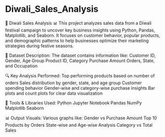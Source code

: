 # Diwali_Sales_Analysis

🎉 Diwali Sales Analysis 📊
This project analyzes sales data from a Diwali festival campaign to uncover key business insights using Python, Pandas, Matplotlib, and Seaborn. It focuses on customer behavior, popular products, and demographic patterns to help businesses optimize their marketing strategies during festive seasons.

📁 Dataset Description:
The dataset contains information like:
  Customer ID, Gender, Age Group
  Product ID, Category
  Purchase Amount
  Orders, State, and Occupation

🔍 Key Analysis Performed:
  Top performing products based on number of orders
  Sales distribution by gender, state, and age group
  Customer spending behavior
  Gender-wise and category-wise purchase insights
  Bar plots and count plots for clear data visualization

🧰 Tools & Libraries Used:
  Python
  Jupyter Notebook
  Pandas
  NumPy
  Matplotlib
  Seaborn

📊 Output Visuals:
  Various graphs like:
    Gender vs Purchase Amount
    Top 10 Products by Orders
    State-wise and Age-wise Analysis
    Category vs Total Sales



